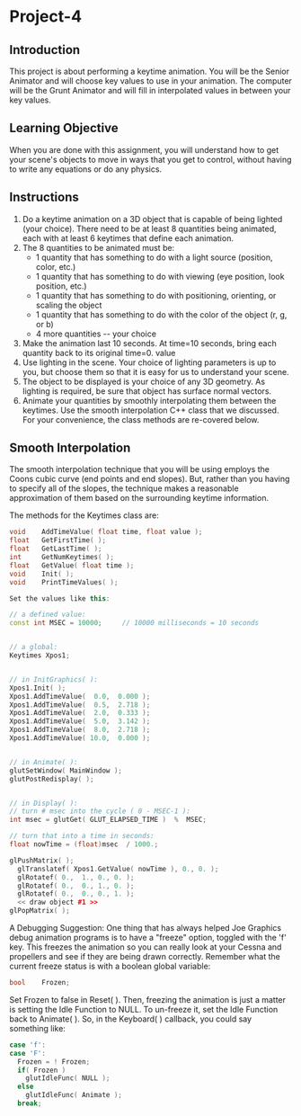 # Project-4

## Introduction
This project is about performing a keytime animation. You will be the Senior Animator and will choose key values to use in your animation. The computer will be the Grunt Animator and will fill in interpolated values in between your key values.

## Learning Objective
When you are done with this assignment, you will understand how to get your scene's objects to move in ways that you get to control, without having to write any equations or do any physics.

## Instructions
1. Do a keytime animation on a 3D object that is capable of being lighted (your choice). There need to be at least 8 quantities being animated, each with at least 6 keytimes that define each animation.
2. The 8 quantities to be animated must be:
    - 1 quantity that has something to do with a light source (position, color, etc.)
    - 1 quantity that has something to do with viewing (eye position, look position, etc.)
    - 1 quantity that has something to do with positioning, orienting, or scaling the object
    - 1 quantity that has something to do with the color of the object (r, g, or b)
    - 4 more quantities -- your choice
3. Make the animation last 10 seconds. At time=10 seconds, bring each quantity back to its original time=0. value
4. Use lighting in the scene. Your choice of lighting parameters is up to you, but choose them so that it is easy for us to understand your scene.
5. The object to be displayed is your choice of any 3D geometry. As lighting is required, be sure that object has surface normal vectors.
6. Animate your quantities by smoothly interpolating them between the keytimes. Use the smooth interpolation C++ class that we discussed. For your convenience, the class methods are re-covered below. 

## Smooth Interpolation
The smooth interpolation technique that you will be using employs the Coons cubic curve (end points and end slopes). But, rather than you having to specify all of the slopes, the technique makes a reasonable approximation of them based on the surrounding keytime information.

The methods for the Keytimes class are:
```C++
void    AddTimeValue( float time, float value );
float   GetFirstTime( );
float   GetLastTime( );
int     GetNumKeytimes( );
float   GetValue( float time );
void    Init( );
void    PrintTimeValues( );

Set the values like this:

// a defined value:
const int MSEC = 10000;		// 10000 milliseconds = 10 seconds


// a global:
Keytimes Xpos1;


// in InitGraphics( ):
Xpos1.Init( );
Xpos1.AddTimeValue(  0.0,  0.000 );
Xpos1.AddTimeValue(  0.5,  2.718 );
Xpos1.AddTimeValue(  2.0,  0.333 );
Xpos1.AddTimeValue(  5.0,  3.142 );
Xpos1.AddTimeValue(  8.0,  2.718 );
Xpos1.AddTimeValue( 10.0,  0.000 );


// in Animate( ):
glutSetWindow( MainWindow );
glutPostRedisplay( );


// in Display( ):
// turn # msec into the cycle ( 0 - MSEC-1 ):
int msec = glutGet( GLUT_ELAPSED_TIME )  %  MSEC;

// turn that into a time in seconds:
float nowTime = (float)msec  / 1000.;

glPushMatrix( );
  glTranslatef( Xpos1.GetValue( nowTime ), 0., 0. );
  glRotatef( 0.,  1., 0., 0. );
  glRotatef( 0.,  0., 1., 0. );
  glRotatef( 0.,  0., 0., 1. );
  << draw object #1 >>
glPopMatrix( );
```
A Debugging Suggestion:
One thing that has always helped Joe Graphics debug animation programs is to have a "freeze" option, toggled with the 'f' key. This freezes the animation so you can really look at your Cessna and propellers and see if they are being drawn correctly. Remember what the current freeze status is with a boolean global variable:
```C++
bool	Frozen;
```
Set Frozen to false in Reset( ). Then, freezing the animation is just a matter is setting the Idle Function to NULL. To un-freeze it, set the Idle Function back to Animate( ). So, in the Keyboard( ) callback, you could say something like:

```C++
case 'f':
case 'F':
  Frozen = ! Frozen;
  if( Frozen )
    glutIdleFunc( NULL );
  else
    glutIdleFunc( Animate );
  break;
```
